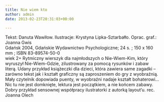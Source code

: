 ```yaml
---
title: Nie wiem kto
author: admin
date: 2013-02-23T20:31:03+00:00

---
```


  Tekst: Danuta Wawiłow. Ilustracje: Krystyna Lipka-Sztarbałło. Oprac. graf.: Joanna Gwis<br /> Gdańsk 2004, Gdańskie Wydawnictwo Psychologiczne; 24 s. ; 150 x 160 mm ; ISBN 83-89574-50-0<br /> wiek 2+
Rytmiczny wierszyk dla najmłodszych o Nie-Wiem-Kim, który wyruszył Nie-Wiem-Gdzie, zilustrowany za pomocą rysunków i zabaw literą. Udany przykład książeczki dla dzieci, która zawiera same zagadki – zarówno tekst jak i kształt graficzny są zaproszeniem do gry z wyobraźnią. Mały czytelnik dopowiada puenty, w wyobraźni nadaje kształt bohaterowi&#8230; Nic tu nie jest domknięte, lektura jest początkiem, a nie końcem zabawy. Dobry przykład sensownej współpracy ilustratorki z autorką layout’u.
rec. Joanna Olech
